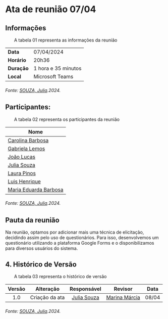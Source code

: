 # Ata de reunião 07/04

## Informações

<p align="justify">
&emsp;&emsp;A tabela 01 representa as informações da reunião
</p>

|                            |                  |
|  -------                   |           ----     |
| **Data**            | 07/04/2024                       |
| **Horário**         | 20h36                            |
| **Duração**         | 1 hora e 35 minutos               |
| **Local**           | Microsoft Teams                  |

<h6 align="Justify">Fonte: <a href="https://github.com/JuliaSSouza">SOUZA, Julia</a>.2024.</h6>

## Participantes:

<p align="justify">
&emsp;&emsp;A tabela 02 representa os participantes da reunião
</p>

| Nome                    |
|-------------------------|
| [Carolina Barbosa](https://github.com/CarolinaBarb)      |
| [Gabriela Lemos](https://github.com/heylisten64)         |
| [João Lucas](https://github.com/Jlmsousa)                |
| [Julia Souza](https://github.com/JuliaSSouza)            |
| [Laura Pinos](https://github.com/laurapinos)             |
| [Luis Henrique](https://github.com/luishenrrique)        |
| [Maria Eduarda Barbosa](https://github.com/Madu01)       |
<h6 align="Justify">Fonte: <a href="https://github.com/JuliaSSouza">SOUZA, Julia</a>.2024.</h6>


## Pauta da reunião

Na reunião, optamos por adicionar mais uma técnica de elicitação, decidindo assim pelo uso de questionários. Para isso, desenvolvemos um questionário utilizando a plataforma Google Forms e o disponibilizamos para diversos usuários do sistema.


## 4. Histórico de Versão

<p align="justify">
&emsp;&emsp;A tabela 03 representa o histórico de versão
</p>

| Versão |      Alteração       |                Responsável                 |    Revisor    | Data  |
| :----: | :------------------: | :----------------------------------------: | :-----------: | :---: | 
| 1.0    | Criação da ata  | [Julia Souza](https://github.com/JuliaSSouza) |  [Marina Márcia](https://github.com/The-Boss-Nina)| 08/04 |

<h6 align="Justify">Fonte: <a href="https://github.com/JuliaSSouza">SOUZA, Julia</a>.2024.</h6>





